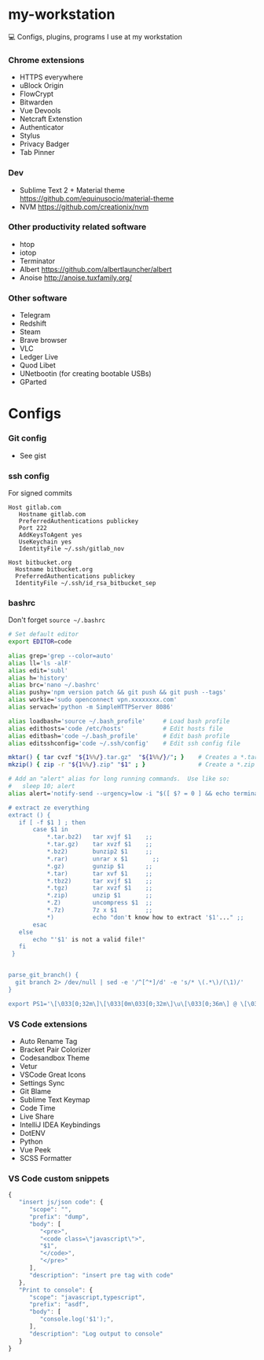 # my-workstation
:computer: Configs, plugins, programs I use at my workstation

### Chrome extensions
* HTTPS everywhere
* uBlock Origin
* FlowCrypt
* Bitwarden
* Vue Devools
* Netcraft Extenstion
* Authenticator
* Stylus
* Privacy Badger
* Tab Pinner 

### Dev
* Sublime Text 2 + Material theme https://github.com/equinusocio/material-theme
* NVM https://github.com/creationix/nvm

### Other productivity related software
* htop
* iotop
* Terminator 
* Albert https://github.com/albertlauncher/albert
* Anoise http://anoise.tuxfamily.org/

### Other software
* Telegram 
* Redshift
* Steam
* Brave browser 
* VLC
* Ledger Live
* Quod Libet
* UNetbootin (for creating bootable USBs)
* GParted

# Configs

### Git config
* See gist

### ssh config
For signed commits
```
Host gitlab.com
   Hostname gitlab.com
   PreferredAuthentications publickey
   Port 222
   AddKeysToAgent yes
   UseKeychain yes
   IdentityFile ~/.ssh/gitlab_nov

Host bitbucket.org
  Hostname bitbucket.org
  PreferredAuthentications publickey
  IdentityFile ~/.ssh/id_rsa_bitbucket_sep
```

### bashrc
Don't forget ```source ~/.bashrc```
```bash
# Set default editor
export EDITOR=code

alias grep='grep --color=auto'
alias ll='ls -alF'
alias edit='subl' 
alias h='history'
alias brc='nano ~/.bashrc'
alias pushy='npm version patch && git push && git push --tags'
alias workie='sudo openconnect vpn.xxxxxxxx.com'
alias servach='python -m SimpleHTTPServer 8086'

alias loadbash='source ~/.bash_profile'     # Load bash profile
alias edithosts='code /etc/hosts'           # Edit hosts file
alias editbash='code ~/.bash_profile'       # Edit bash profile
alias editsshconfig='code ~/.ssh/config'    # Edit ssh config file

mktar() { tar cvzf "${1%%/}.tar.gz"  "${1%%/}/"; }    # Creates a *.tar.gz archive of a file or folder
mkzip() { zip -r "${1%%/}.zip" "$1" ; }               # Create a *.zip archive of a file or folder

# Add an "alert" alias for long running commands.  Use like so:
#   sleep 10; alert
alias alert='notify-send --urgency=low -i "$([ $? = 0 ] && echo terminal || echo er$

# extract ze everything
extract () {
   if [ -f $1 ] ; then
       case $1 in
           *.tar.bz2)   tar xvjf $1    ;;
           *.tar.gz)    tar xvzf $1    ;;
           *.bz2)       bunzip2 $1     ;;
           *.rar)       unrar x $1       ;;
           *.gz)        gunzip $1      ;;
           *.tar)       tar xvf $1     ;;
           *.tbz2)      tar xvjf $1    ;;
           *.tgz)       tar xvzf $1    ;;
           *.zip)       unzip $1       ;;
           *.Z)         uncompress $1  ;;
           *.7z)        7z x $1        ;;
           *)           echo "don't know how to extract '$1'..." ;;
       esac
   else
       echo "'$1' is not a valid file!"
   fi
 }


parse_git_branch() {
  git branch 2> /dev/null | sed -e '/^[^*]/d' -e 's/* \(.*\)/(\1)/'
}

export PS1='\[\033[0;32m\]\[\033[0m\033[0;32m\]\u\[\033[0;36m\] @ \[\033[0;36m\]\h \w\[\033[0;32m\] $(parse_git_branch)\n\[\033[0;32m\]└─\[\033[0m\033[0;32m\] \$\[\033[0m\033[0;32m\] ▶\[\033[0m\] '
```

### VS Code extensions
* Auto Rename Tag
* Bracket Pair Colorizer
* Codesandbox Theme
* Vetur
* VSCode Great Icons
* Settings Sync
* Git Blame
* Sublime Text Keymap
* Code Time
* Live Share
* IntelliJ IDEA Keybindings
* DotENV
* Python
* Vue Peek
* SCSS Formatter

### VS Code custom snippets
```javascript
{
   "insert js/json code": {
      "scope": "",
      "prefix": "dump",
      "body": [
         "<pre>",
         "<code class=\"javascript\">",
         "$1",
         "</code>",
         "</pre>"
      ],
      "description": "insert pre tag with code"
   },
   "Print to console": {
      "scope": "javascript,typescript",
      "prefix": "asdf",
      "body": [
         "console.log('$1');",
      ],
      "description": "Log output to console"
   }
}

```
